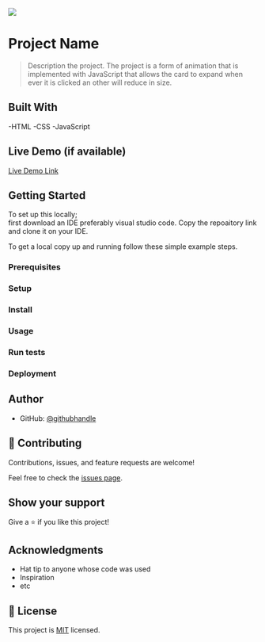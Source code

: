 ![](https://img.shields.io/badge/Microverse-blueviolet)

# Project Name

> Description the project.
The project is a form of animation that is implemented with JavaScript that allows the card to expand when ever it is clicked an other will reduce in size.


## Built With

-HTML
-CSS
-JavaScript

## Live Demo (if available)

[Live Demo Link](https://tessyrich.github.io/expanding-cards/)


## Getting Started

To set up this locally;\
first download an IDE preferably visual studio code.
Copy the repoaitory link and clone it on your IDE.


To get a local copy up and running follow these simple example steps.

### Prerequisites

### Setup

### Install

### Usage

### Run tests

### Deployment



## Author


- GitHub: [@githubhandle](https://github.com/tessyrich)

## 🤝 Contributing

Contributions, issues, and feature requests are welcome!

Feel free to check the [issues page](../../issues/).

## Show your support

Give a ⭐️ if you like this project!

## Acknowledgments

- Hat tip to anyone whose code was used
- Inspiration
- etc

## 📝 License

This project is [MIT](./LICENSE) licensed.

